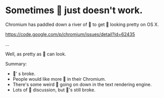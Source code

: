 
# Sometimes 💩 just doesn't work.

Chromium has paddled down a river of 💩 to get 💩 looking pretty on OS X.

<https://code.google.com/p/chromium/issues/detail?id=62435>

…

Well, as pretty as 💩 can look.

Summary:
- 💩' s broke.
- People would like more 💩 in their Chromium.
- There's some weird 💩 going on down in the text rendering engine.
- Lots of 💩 discussion, but 💩's still broke.
